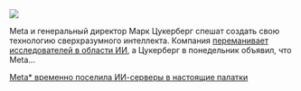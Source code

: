 <!--2025-07-16 13:31:12-->
<div class="yb">
  <div class="rss habr"><img src="https://habrastorage.org/getpro/habr/upload_files/d53/4ff/1f2/d534ff1f245e7efb58e764933c2eca13.jpg" /><p>Meta и генеральный директор Марк Цукерберг спешат создать свою технологию сверхразумного интеллекта.&nbsp;Компания&nbsp;<a href="https://techcrunch.com/2025/06/26/meta-hires-key-openai-researcher-to-work-on-ai-reasoning-models/" rel="noopener noreferrer nofollow">переманивает исследователей в области ИИ</a>, а Цукерберг в понедельник объявил, что Meta... <p class="titl"><a href="https://habr.com/ru/companies/bothub/news/928304/?utm_source=habrahabr&utm_medium=rss&utm_campaign=928304">Meta* временно поселила ИИ-серверы в настоящие палатки</a></p></div>
</div>
